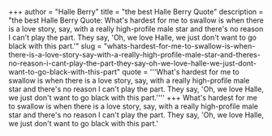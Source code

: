 +++
author = "Halle Berry"
title = "the best Halle Berry Quote"
description = "the best Halle Berry Quote: What's hardest for me to swallow is when there is a love story, say, with a really high-profile male star and there's no reason I can't play the part. They say, 'Oh, we love Halle, we just don't want to go black with this part.'"
slug = "whats-hardest-for-me-to-swallow-is-when-there-is-a-love-story-say-with-a-really-high-profile-male-star-and-theres-no-reason-i-cant-play-the-part-they-say-oh-we-love-halle-we-just-dont-want-to-go-black-with-this-part"
quote = '''What's hardest for me to swallow is when there is a love story, say, with a really high-profile male star and there's no reason I can't play the part. They say, 'Oh, we love Halle, we just don't want to go black with this part.''''
+++
What's hardest for me to swallow is when there is a love story, say, with a really high-profile male star and there's no reason I can't play the part. They say, 'Oh, we love Halle, we just don't want to go black with this part.'
